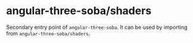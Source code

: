 # angular-three-soba/shaders

Secondary entry point of `angular-three-soba`. It can be used by importing from `angular-three-soba/shaders`.
